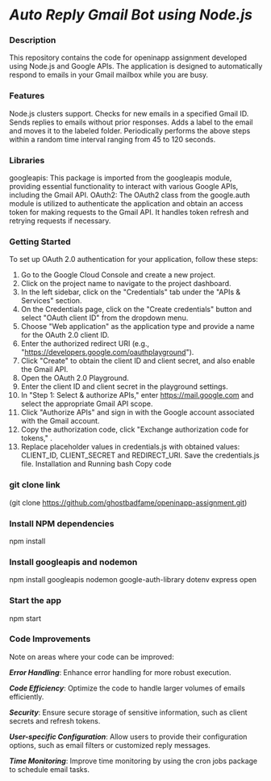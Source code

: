 
# **_Auto Reply Gmail Bot using Node.js_**
### Description
This repository contains the code for openinapp assignment developed using Node.js and Google APIs. The application is designed to automatically respond to emails in your Gmail mailbox while you are busy.

### Features
Node.js clusters support.
Checks for new emails in a specified Gmail ID.
Sends replies to emails without prior responses.
Adds a label to the email and moves it to the labeled folder.
Periodically performs the above steps within a random time interval ranging from 45 to 120 seconds.

### Libraries
googleapis: This package is imported from the googleapis module, providing essential functionality to interact with various Google APIs, including the Gmail API.
OAuth2: The OAuth2 class from the google.auth module is utilized to authenticate the application and obtain an access token for making requests to the Gmail API. It handles token refresh and retrying requests if necessary.

### Getting Started
To set up OAuth 2.0 authentication for your application, follow these steps:

1. Go to the Google Cloud Console and create a new project.
2. Click on the project name to navigate to the project dashboard.
3. In the left sidebar, click on the "Credentials" tab under the "APIs & Services" section.
4. On the Credentials page, click on the "Create credentials" button and select "OAuth client ID" from the dropdown menu.
5. Choose "Web application" as the application type and provide a name for the OAuth 2.0 client ID.
6. Enter the authorized redirect URI (e.g., "https://developers.google.com/oauthplayground").
7. Click "Create" to obtain the client ID and client secret, and also enable the Gmail API.
8. Open the OAuth 2.0 Playground.
9. Enter the client ID and client secret in the playground settings.
10. In "Step 1: Select & authorize APIs," enter https://mail.google.com and select the appropriate Gmail API scope.
11. Click "Authorize APIs" and sign in with the Google account associated with the Gmail account.
12. Copy the authorization code, click "Exchange authorization code for tokens," .
13. Replace placeholder values in credentials.js with obtained values: CLIENT_ID, CLIENT_SECRET and REDIRECT_URI.
Save the credentials.js file.
Installation and Running
bash
Copy code
### git clone link
(git clone https://github.com/ghostbadfame/openinapp-assignment.git)

### Install NPM dependencies
npm install

### Install googleapis and nodemon
npm install googleapis nodemon google-auth-library dotenv express open

### Start the app
npm start

### Code Improvements

Note on areas where your code can be improved:

_**Error Handling**_: Enhance error handling for more robust execution.

_**Code Efficiency**_: Optimize the code to handle larger volumes of emails efficiently.

_**Security**_: Ensure secure storage of sensitive information, such as client secrets and refresh tokens.

_**User-specific Configuration**_: Allow users to provide their configuration options, such as email filters or customized reply messages.

_**Time Monitoring**_: Improve time monitoring by using the cron jobs package to schedule email tasks.
